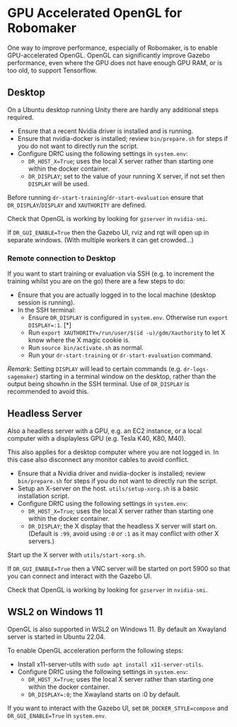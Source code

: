 # GPU Accelerated OpenGL for Robomaker

One way to improve performance, especially of Robomaker, is to enable GPU-accelerated OpenGL. OpenGL can significantly improve Gazebo performance, even where the GPU does not have enough GPU RAM, or is too old, to support Tensorflow.

## Desktop 

On a Ubuntu desktop running Unity there are hardly any additional steps required.

* Ensure that a recent Nvidia driver is installed and is running.
* Ensure that nvidia-docker is installed; review `bin/prepare.sh` for steps if you do not want to directly run the script.
* Configure DRfC using the following settings in `system.env`:
    * `DR_HOST_X=True`; uses the local X server rather than starting one within the docker container.
    * `DR_DISPLAY`; set to the value of your running X server, if not set then `DISPLAY` will be used.

Before running `dr-start-training`/`dr-start-evaluation` ensure that `DR_DISPLAY`/`DISPLAY` and `XAUTHORITY` are defined.

Check that OpenGL is working by looking for `gzserver` in `nvidia-smi`.

If `DR_GUI_ENABLE=True` then the Gazebo UI, rviz and rqt will open up in separate windows. (With multiple workers it can get crowded...)

### Remote connection to Desktop 

If you want to start training or evaluation via SSH (e.g. to increment the training whilst you are on the go) there are a few steps to do:
* Ensure that you are actually logged in to the local machine (desktop session is running).
* In the SSH terminal:
    * Ensure `DR_DISPLAY` is configured in `system.env`. Otherwise run `export DISPLAY=:1`. [*]
    * Run `export XAUTHORITY=/run/user/$(id -u)/gdm/Xauthority` to let X know where the X magic cookie is.
    * Run `source bin/activate.sh` as normal.
    * Run your `dr-start-training` or `dr-start-evaluation` command. 

*Remark*: Setting `DISPLAY` will lead to certain commands (e.g. `dr-logs-sagemaker`) starting in a terminal window on the desktop, rather than the output being showhn in the SSH terminal.
Use of `DR_DISPLAY` is recommended to avoid this.

## Headless Server

Also a headless server with a GPU, e.g. an EC2 instance, or a local computer with a displayless GPU (e.g. Tesla K40, K80, M40).

This also applies for a desktop computer where you are not logged in. In this case also disconnect any monitor cables to avoid conflict.

* Ensure that a Nvidia driver and nvidia-docker is installed; review `bin/prepare.sh` for steps if you do not want to directly run the script.
* Setup an X-server on the host. `utils/setup-xorg.sh` is a basic installation script.
* Configure DRfC using the following settings in `system.env`:
    * `DR_HOST_X=True`; uses the local X server rather than starting one within the docker container.
    * `DR_DISPLAY`; the X display that the headless X server will start on. (Default is `:99`, avoid using `:0` or `:1` as it may conflict with other X servers.)

Start up the X server with `utils/start-xorg.sh`. 

If `DR_GUI_ENABLE=True` then a VNC server will be started on port 5900 so that you can connect and interact with the Gazebo UI.

Check that OpenGL is working by looking for `gzserver` in `nvidia-smi`.

## WSL2 on Windows 11

OpenGL is also supported in WSL2 on Windows 11. By default an Xwayland server is started in Ubuntu 22.04.

To enable OpenGL acceleration perform the following steps:
* Install x11-server-utils with `sudo apt install x11-server-utils`.
* Configure DRfC using the following settings in `system.env`:
    * `DR_HOST_X=True`; uses the local X server rather than starting one within the docker container.
    * `DR_DISPLAY=:0`; the Xwayland starts on :0 by default.

If you want to interact with the Gazebo UI, set `DR_DOCKER_STYLE=compose` and `DR_GUI_ENABLE=True` in `system.env`.